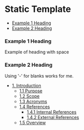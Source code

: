 # Static Template

- [Example 1 Heading](###Example%201%20Heading)
- [Example 2 Heading](###Example-2-Heading)

### Example 1 Heading

Example of heading with space

### Example 2 Heading

Using '-' for blanks works for me.

- [1. Introduction](#1-introduction)
  - [1.1 Purpose](#11-purpose)
  - [1.2 Scope](#12-scope)
  - [1.3 Acronyms](#13-acronyms)
  - [1.4 References](#14-references)
    - [1.4.1 Internal References](#141-internal-references)
    - [1.4.2 External References](#142-external-references)
  - [1.5 Overview](#15-overview)
